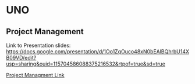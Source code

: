 # UNO

## Project Management

Link to Presentation slides: 
https://docs.google.com/presentation/d/1Oo1ZqOuco48xN0bEAlBQhrbU14XB09VD/edit?usp=sharing&ouid=115704586088375216532&rtpof=true&sd=true




<a href="https://github.com/orgs/csc-667-spring-2023-roberts/projects/5/">Project Managment Link</a>
